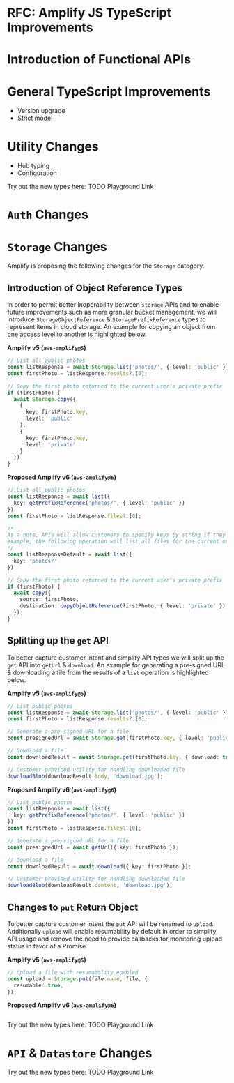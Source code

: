 # RFC: Amplify JS TypeScript Improvements

# Introduction of Functional APIs
# General TypeScript Improvements
- Version upgrade
- Strict mode

# Utility Changes
- Hub typing
- Configuration

Try out the new types here: TODO Playground Link

# `Auth` Changes

# `Storage` Changes
Amplify is proposing the following changes for the `Storage` category.

## Introduction of Object Reference Types
In order to permit better inoperability between `storage` APIs and to enable future improvements such as more granular bucket management, we will introduce `StorageObjectReference` & `StoragePrefixReference` types to represent items in cloud storage. An example for copying an object from one access level to another is highlighted below.

**Amplify v5 (`aws-amplify@5`)**
```TypeScript
// List all public photos
const listResponse = await Storage.list('photos/', { level: 'public' });
const firstPhoto = listResponse.results?.[0];

// Copy the first photo returned to the current user's private prefix
if (firstPhoto) {
  await Storage.copy({
    {
      key: firstPhoto.key,
      level: 'public'
    },
    {
      key: firstPhoto.key,
      level: 'private'
    }
  })
}
```

**Proposed Amplify v6 (`aws-amplify@6`)**
```TypeScript
// List all public photos
const listResponse = await list({
  key: getPrefixReference('photos/', { level: 'public' })
})
const firstPhoto = listResponse.files?.[0];

/*
As a note, APIs will allow customers to specify keys by string if they do not need to override the access level. For 
example, the following operation will list all files for the current user.
*/
const listResponseDefault = await list({
  key: 'photos/'
})

// Copy the first photo returned to the current user's private prefix
if (firstPhoto) {
  await copy({
    source: firstPhoto,
    destination: copyObjectReference(firstPhoto, { level: 'private' }),
  });
}
```

## Splitting up the `get` API
To better capture customer intent and simplify API types we will split up the `get` API into `getUrl` & `download`. An example for generating a pre-signed URL & downloading a file from the results of a `list` operation is highlighted below.

**Amplify v5 (`aws-amplify@5`)**
```TypeScript
// List public photos
const listResponse = await Storage.list('photos/', { level: 'public' });
const firstPhoto = listResponse.results?.[0];

// Generate a pre-signed URL for a file
const presignedUrl = await Storage.get(firstPhoto.key, { level: 'public' });

// Download a file
const downloadResult = await Storage.get(firstPhoto.key, { download: true, level: 'public' });

// Customer provided utility for handling downloaded file
downloadBlob(downloadResult.Body, 'download.jpg');
```

**Proposed Amplify v6 (`aws-amplify@6`)**
```TypeScript
// List public photos
const listResponse = await list({
  key: getPrefixReference('photos/', { level: 'public' })
})
const firstPhoto = listResponse.files?.[0];

// Generate a pre-signed URL for a file
const presignedUrl = await getUrl({ key: firstPhoto });

// Download a file
const downloadResult = await download({ key: firstPhoto });

// Customer provided utility for handling downloaded file
downloadBlob(downloadResult.content, 'download.jpg');
```

## Changes to `put` Return Object
To better capture customer intent the `put` API will be renamed to `upload`. Additionally `upload` will enable resumability by default in order to simplify API usage and remove the need to provide callbacks for monitoring upload status in favor of a Promise.

**Amplify v5 (`aws-amplify@5`)**
```TypeScript
// Upload a file with resumability enabled
const upload = Storage.put(file.name, file, {
  resumable: true,
});

```

**Proposed Amplify v6 (`aws-amplify@6`)**
```TypeScript

```

Try out the new types here: TODO Playground Link
# `API` & `Datastore` Changes

Try out the new types here: TODO Playground Link
